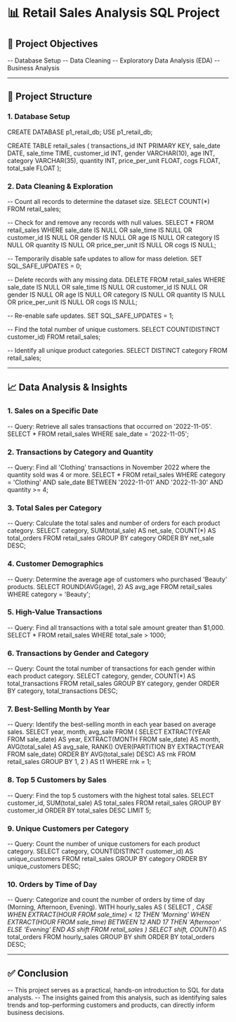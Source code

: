 # 📊 Retail Sales Analysis SQL Project

## 🎯 Project Objectives
-- Database Setup
-- Data Cleaning
-- Exploratory Data Analysis (EDA)
-- Business Analysis

---------------------------------------------------------------------------------------------------

## 📂 Project Structure

### 1. Database Setup
CREATE DATABASE p1_retail_db;
USE p1_retail_db;

CREATE TABLE retail_sales (
    transactions_id INT PRIMARY KEY,
    sale_date DATE,
    sale_time TIME,
    customer_id INT,
    gender VARCHAR(10),
    age INT,
    category VARCHAR(35),
    quantity INT,
    price_per_unit FLOAT,
    cogs FLOAT,
    total_sale FLOAT
);

### 2. Data Cleaning & Exploration

-- Count all records to determine the dataset size.
SELECT COUNT(*) FROM retail_sales;

-- Check for and remove any records with null values.
SELECT * FROM retail_sales
WHERE
    sale_date IS NULL OR sale_time IS NULL OR customer_id IS NULL OR
    gender IS NULL OR age IS NULL OR category IS NULL OR
    quantity IS NULL OR price_per_unit IS NULL OR cogs IS NULL;

-- Temporarily disable safe updates to allow for mass deletion.
SET SQL_SAFE_UPDATES = 0;

-- Delete records with any missing data.
DELETE FROM retail_sales
WHERE
    sale_date IS NULL OR sale_time IS NULL OR customer_id IS NULL OR
    gender IS NULL OR age IS NULL OR category IS NULL OR
    quantity IS NULL OR price_per_unit IS NULL OR cogs IS NULL;

-- Re-enable safe updates.
SET SQL_SAFE_UPDATES = 1;

-- Find the total number of unique customers.
SELECT COUNT(DISTINCT customer_id) FROM retail_sales;

-- Identify all unique product categories.
SELECT DISTINCT category FROM retail_sales;

---------------------------------------------------------------------------------------------------

## 📈 Data Analysis & Insights

### 1. Sales on a Specific Date
-- Query: Retrieve all sales transactions that occurred on '2022-11-05'.
SELECT *
FROM retail_sales
WHERE sale_date = '2022-11-05';

### 2. Transactions by Category and Quantity
-- Query: Find all 'Clothing' transactions in November 2022 where the quantity sold was 4 or more.
SELECT *
FROM retail_sales
WHERE
    category = 'Clothing'
    AND sale_date BETWEEN '2022-11-01' AND '2022-11-30'
    AND quantity >= 4;

### 3. Total Sales per Category
-- Query: Calculate the total sales and number of orders for each product category.
SELECT
    category,
    SUM(total_sale) AS net_sale,
    COUNT(*) AS total_orders
FROM retail_sales
GROUP BY category
ORDER BY net_sale DESC;

### 4. Customer Demographics
-- Query: Determine the average age of customers who purchased 'Beauty' products.
SELECT ROUND(AVG(age), 2) AS avg_age
FROM retail_sales
WHERE category = 'Beauty';

### 5. High-Value Transactions
-- Query: Find all transactions with a total sale amount greater than $1,000.
SELECT *
FROM retail_sales
WHERE total_sale > 1000;

### 6. Transactions by Gender and Category
-- Query: Count the total number of transactions for each gender within each product category.
SELECT
    category,
    gender,
    COUNT(*) AS total_transactions
FROM retail_sales
GROUP BY category, gender
ORDER BY category, total_transactions DESC;

### 7. Best-Selling Month by Year
-- Query: Identify the best-selling month in each year based on average sales.
SELECT
    year,
    month,
    avg_sale
FROM
    (
    SELECT
        EXTRACT(YEAR FROM sale_date) AS year,
        EXTRACT(MONTH FROM sale_date) AS month,
        AVG(total_sale) AS avg_sale,
        RANK() OVER(PARTITION BY EXTRACT(YEAR FROM sale_date) ORDER BY AVG(total_sale) DESC) AS rnk
    FROM retail_sales
    GROUP BY 1, 2
    ) AS t1
WHERE rnk = 1;

### 8. Top 5 Customers by Sales
-- Query: Find the top 5 customers with the highest total sales.
SELECT
    customer_id,
    SUM(total_sale) AS total_sales
FROM retail_sales
GROUP BY customer_id
ORDER BY total_sales DESC
LIMIT 5;

### 9. Unique Customers per Category
-- Query: Count the number of unique customers for each product category.
SELECT
    category,
    COUNT(DISTINCT customer_id) AS unique_customers
FROM retail_sales
GROUP BY category
ORDER BY unique_customers DESC;

### 10. Orders by Time of Day
-- Query: Categorize and count the number of orders by time of day (Morning, Afternoon, Evening).
WITH hourly_sales AS (
    SELECT
        *,
        CASE
            WHEN EXTRACT(HOUR FROM sale_time) < 12 THEN 'Morning'
            WHEN EXTRACT(HOUR FROM sale_time) BETWEEN 12 AND 17 THEN 'Afternoon'
            ELSE 'Evening'
        END AS shift
    FROM retail_sales
)
SELECT
    shift,
    COUNT(*) AS total_orders
FROM hourly_sales
GROUP BY shift
ORDER BY total_orders DESC;

---------------------------------------------------------------------------------------------------

## ✅ Conclusion
-- This project serves as a practical, hands-on introduction to SQL for data analysts.
-- The insights gained from this analysis, such as identifying sales trends and top-performing customers and products, can directly inform business decisions.
